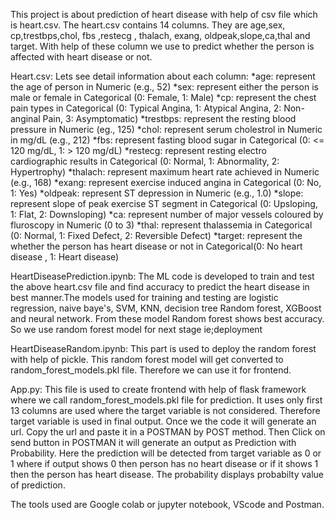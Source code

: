 This project is about prediction of heart disease with help of csv file which is heart.csv.
The heart.csv contains 14 columns. They are age,sex, cp,trestbps,chol, fbs ,restecg , thalach, exang, oldpeak,slope,ca,thal and target. With help of these column we use to predict whether the person is affected with heart disease or not.

Heart.csv:
Lets see detail information about each column:
*age: represent the age of person in Numeric (e.g., 52)
*sex: represent either the person is male or female in Categorical (0: Female, 1: Male)
*cp: represent the chest pain types in Categorical (0: Typical Angina, 1: Atypical Angina, 2: Non-anginal Pain, 3: Asymptomatic)
*trestbps: represent the resting blood pressure in Numeric (eg., 125)
*chol: represent serum cholestrol in  Numeric in mg/dL (e.g., 212)
*fbs: represent fasting blood sugar in Categorical (0: <= 120 mg/dL, 1: > 120 mg/dL)
*restecg: represent resting electro cardiographic results in  Categorical (0: Normal, 1: Abnormality, 2: Hypertrophy)
*thalach: represent maximum heart rate achieved in Numeric (e.g., 168) 
*exang: represent exercise induced angina in  Categorical (0: No, 1: Yes)
*oldpeak: represent ST depression in  Numeric (e.g., 1.0)
*slope: represent slope of peak exercise ST segment in Categorical (0: Upsloping, 1: Flat, 2: Downsloping)
*ca: represent number of major vessels coloured by fluroscopy in Numeric (0 to 3)
*thal: represent thalassemia in Categorical (0: Normal, 1: Fixed Defect, 2: Reversible Defect)
*target: represent the whether the person has heart disease or not in Categorical(0: No heart disease , 1: Heart disease)

HeartDiseasePrediction.ipynb:
The ML code is developed to train and test the above heart.csv file and find accuracy to predict the heart disease in best manner.The models used for  training and testing are logistic regression, naive baye's, SVM, KNN, decision tree Random forest, XGBoost and neural network. From these model Random forest shows best accuracy. So we use random forest model for next stage ie;deployment

HeartDiseaseRandom.ipynb:
This part is used to deploy the random forest with help of pickle. This random forest model will get converted to random_forest_models.pkl file. Therefore we can use it for frontend.

App.py:
This file is used to create frontend with help of flask framework where we call random_forest_models.pkl file for prediction. It uses only first 13 columns are used where the target variable is not considered. Therefore target variable is used in final output. Once we the code it will generate an url. Copy the url and paste it in a POSTMAN by POST method. Then Click on send button in POSTMAN it will generate an output as Prediction with Probability. Here the prediction will be detected from target variable as 0 or 1 where if output shows 0 then person has no heart disease or if it shows 1 then the person has heart disease. The probability displays probabilty value of prediction.

The tools used are Google colab or jupyter notebook, VScode and Postman.
